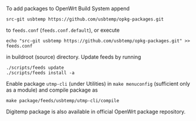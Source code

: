 To add packages to OpenWrt Build System append
```
src-git usbtemp https://github.com/usbtemp/opkg-packages.git
```
to `feeds.conf` (`feeds.conf.default`), or execute
```
echo "src-git usbtemp https://github.com/usbtemp/opkg-packages.git" >> feeds.conf
```
in buildroot (source) directory. Update feeds by running
```
./scripts/feeds update
./scripts/feeds install -a
```
Enable package `utmp-cli` (under Utilities) in `make menuconfig` (sufficient only as a module) and compile package as
```
make package/feeds/usbtemp/utmp-cli/compile
```
Digitemp package is also available in official OpenWrt package repository.